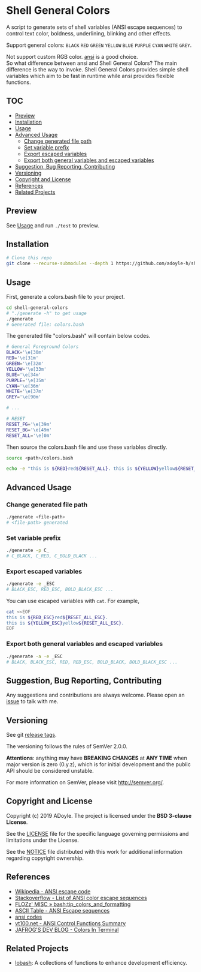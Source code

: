 # Shell General Colors

A script to generate sets of shell variables (ANSI escape sequences) to control text color, boldness, underlining, blinking and other effects.

Support general colors: `BLACK` `RED` `GREEN` `YELLOW` `BLUE` `PURPLE` `CYAN` `WHITE` `GREY`.

Not support custom RGB color. [ansi][] is a good choice.  
So what difference between ansi and Shell General Colors? The main difference is the way to invoke.
Shell General Colors provides simple shell variables which aim to be fast in runtime while ansi provides flexible functions.

## TOC

<!-- MarkdownTOC GFM -->

- [Preview](#preview)
- [Installation](#installation)
- [Usage](#usage)
- [Advanced Usage](#advanced-usage)
    - [Change generated file path](#change-generated-file-path)
    - [Set variable prefix](#set-variable-prefix)
    - [Export escaped variables](#export-escaped-variables)
    - [Export both general variables and escaped variables](#export-both-general-variables-and-escaped-variables)
- [Suggestion, Bug Reporting, Contributing](#suggestion-bug-reporting-contributing)
- [Versioning](#versioning)
- [Copyright and License](#copyright-and-license)
- [References](#references)
- [Related Projects](#related-projects)

<!-- /MarkdownTOC -->

## Preview

See [Usage](#usage) and run `./test` to preview.

## Installation

```sh
# Clone this repo
git clone --recurse-submodules --depth 1 https://github.com/adoyle-h/shell-general-colors.git
```

## Usage

First, generate a colors.bash file to your project.

```sh
cd shell-general-colors
# "./generate -h" to get usage
./generate
# Generated file: colors.bash
```

The generated file "colors.bash" will contain below codes.

```sh
# General Foreground Colors
BLACK='\e[30m'
RED='\e[31m'
GREEN='\e[32m'
YELLOW='\e[33m'
BLUE='\e[34m'
PURPLE='\e[35m'
CYAN='\e[36m'
WHITE='\e[37m'
GREY='\e[90m'

# ...

# RESET
RESET_FG='\e[39m'
RESET_BG='\e[49m'
RESET_ALL='\e[0m'
```

Then source the colors.bash file and use these variables directly.

```sh
source <path>/colors.bash

echo -e "this is ${RED}red${RESET_ALL}. this is ${YELLOW}yellow${RESET_ALL}."
```

## Advanced Usage

### Change generated file path

```sh
./generate <file-path>
# <file-path> generated
```

### Set variable prefix

```sh
./generate -p C_
# C_BLACK, C_RED, C_BOLD_BLACK ...
```

### Export escaped variables

```sh
./generate -e _ESC
# BLACK_ESC, RED_ESC, BOLD_BLACK_ESC ...
```

You can use escaped variables with `cat`. For example,

```sh
cat <<EOF
this is ${RED_ESC}red${RESET_ALL_ESC}.
this is ${YELLOW_ESC}yellow${RESET_ALL_ESC}.
EOF
```

### Export both general variables and escaped variables

```sh
./generate -a -e _ESC
# BLACK, BLACK_ESC, RED, RED_ESC, BOLD_BLACK, BOLD_BLACK_ESC ...
```

## Suggestion, Bug Reporting, Contributing

Any suggestions and contributions are always welcome. Please open an [issue][] to talk with me.

## Versioning

See git [release tags][].

The versioning follows the rules of SemVer 2.0.0.

**Attentions**: anything may have **BREAKING CHANGES** at **ANY TIME** when major version is zero (0.y.z), which is for initial development and the public API should be considered unstable.

For more information on SemVer, please visit http://semver.org/.

## Copyright and License

Copyright (c) 2019 ADoyle. The project is licensed under the **BSD 3-clause License**.

See the [LICENSE][] file for the specific language governing permissions and limitations under the License.

See the [NOTICE][] file distributed with this work for additional information regarding copyright ownership.

## References

- [Wikipedia - ANSI escape code](https://www.wikiwand.com/en/ANSI_escape_code)
- [Stackoverflow - List of ANSI color escape sequences](https://stackoverflow.com/questions/4842424/list-of-ansi-color-escape-sequences)
- [FLOZz' MISC » bash:tip_colors_and_formatting](https://misc.flogisoft.com/bash/tip_colors_and_formatting)
- [ASCII Table - ANSI Escape sequences](http://ascii-table.com/ansi-escape-sequences.php)
- [ansi codes](https://bluesock.org/~willkg/dev/ansi.html#sequences)
- [vt100.net - ANSI Control Functions Summary](https://vt100.net/docs/vt510-rm/chapter4.html)
- [JAFROG'S DEV BLOG - Colors In Terminal](http://jafrog.com/2013/11/23/colors-in-terminal.html)

## Related Projects

- [lobash](https://github.com/adoyle-h/lobash): A collections of functions to enhance development efficiency.

<!-- links -->

[issue]: https://github.com/adoyle-h/shell-general-colors/issues
[release tags]: https://github.com/adoyle-h/shell-general-colors/releases
[LICENSE]: ./LICENSE
[NOTICE]: ./NOTICE
[ansi]: https://github.com/fidian/ansi
